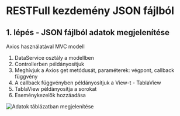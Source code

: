 # RESTFull kezdemény JSON fájlból

## 1. lépés - JSON fájlból adatok megjelenítése

Axios használatával MVC modell 

1. DataService osztály a modellben
2. Controllerben példányosítjuk
3. Meghívjuk a Axios get metódusát, paraméterek: végpont, callback függvény 
4. A callback függvényben példányosítjuk a View-t - TablaView
5. TablaView példányosítja a sorokat
6. Eseménykezelők hozzáadása

![Adatok táblázatban megjelenítése](prog1_tablazat.PNG)


